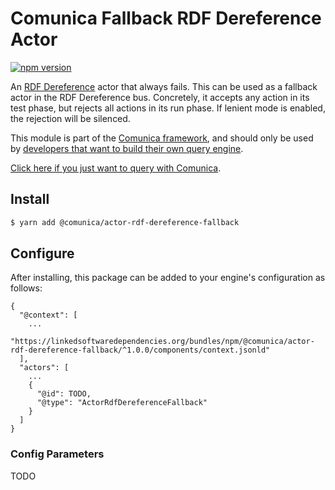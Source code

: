 # Comunica Fallback RDF Dereference Actor

[![npm version](https://badge.fury.io/js/%40comunica%2Factor-rdf-dereference-fallback.svg)](https://www.npmjs.com/package/@comunica/actor-rdf-dereference-fallback)

An [RDF Dereference](https://github.com/comunica/comunica/tree/master/packages/bus-rdf-dereference) actor that always fails.
This can be used as a fallback actor in the RDF Dereference bus.
Concretely, it accepts any action in its test phase, but rejects all actions in its run phase.
If lenient mode is enabled, the rejection will be silenced.

This module is part of the [Comunica framework](https://github.com/comunica/comunica),
and should only be used by [developers that want to build their own query engine](https://comunica.dev/docs/modify/).

[Click here if you just want to query with Comunica](https://comunica.dev/docs/query/).

## Install

```bash
$ yarn add @comunica/actor-rdf-dereference-fallback
```

## Configure

After installing, this package can be added to your engine's configuration as follows:
```text
{
  "@context": [
    ...
    "https://linkedsoftwaredependencies.org/bundles/npm/@comunica/actor-rdf-dereference-fallback/^1.0.0/components/context.jsonld"  
  ],
  "actors": [
    ...
    {
      "@id": TODO,
      "@type": "ActorRdfDereferenceFallback"
    }
  ]
}
```

### Config Parameters

TODO
